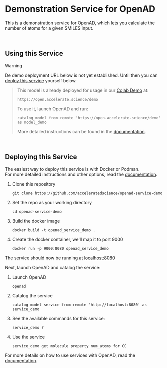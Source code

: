 # Demonstration Service for OpenAD

This is a demonstration service for OpenAD, which lets you calculate the number of atoms for a given SMILES input.

<br>

## Using this Service

> [!WARNING]  
> De demo deployment URL below is not yet established. Until then you can [deploy this service](#deploying-this-service) yourself below.

> This model is already deployed for usage in our [Colab Demo](https://colab.research.google.com/drive/15iizKPQ9hJ-yexegI1MNpeoqinb6C5-V#scrollTo=BiBWGQAxnhJh) at:
> ```
> https://open.accelerate.science/demo
> ```
> 
> To use it, launch OpenAD and run:
> 
> ```shell
> catalog model from remote 'https://open.accelerate.science/demo' as model_demo
> ```
> 
> More detailed instructions can be found in the [documentation](https://openad.accelerate.science/docs/model-service/deploying-models/#spinning-up-a-service).

<br>

## Deploying this Service

The easiest way to deploy this service is with Docker or Podman.  
For more detailed instructions and other options, read the [documentation](https://openad.accelerate.science/docs/model-service/deploying-models).

1. Clone this repository
    
    ```shell
    git clone https://github.com/acceleratedscience/openad-service-demo
    ```

2. Set the repo as your working directory
    
    ```shell
    cd openad-service-demo
    ```

1. Build the docker image
    
    ```shell
    docker build -t openad_service_demo .
    ```

2. Create the docker container, we'll map it to port 9000
    
    ```
    docker run -p 9000:8080 openad_service_demo
    ```

The service should now be running at [localhost:8080](http://localhost:8080/)

Next, launch OpenAD and catalog the service:

1. Launch OpenAD
    ```shell
    openad
    ```
2. Catalog the service
    ```shell
    catalog model service from remote 'http://localhost:8080' as service_demo
    ```
3. See the available commands for this service:
    ```shell
    service_demo ?
    ```
4. Use the service
    ```shell
    service_demo get molecule property num_atoms for CC
    ```

For more details on how to use services with OpenAD, read the [documentation](https://openad.accelerate.science/docs/model-service).
